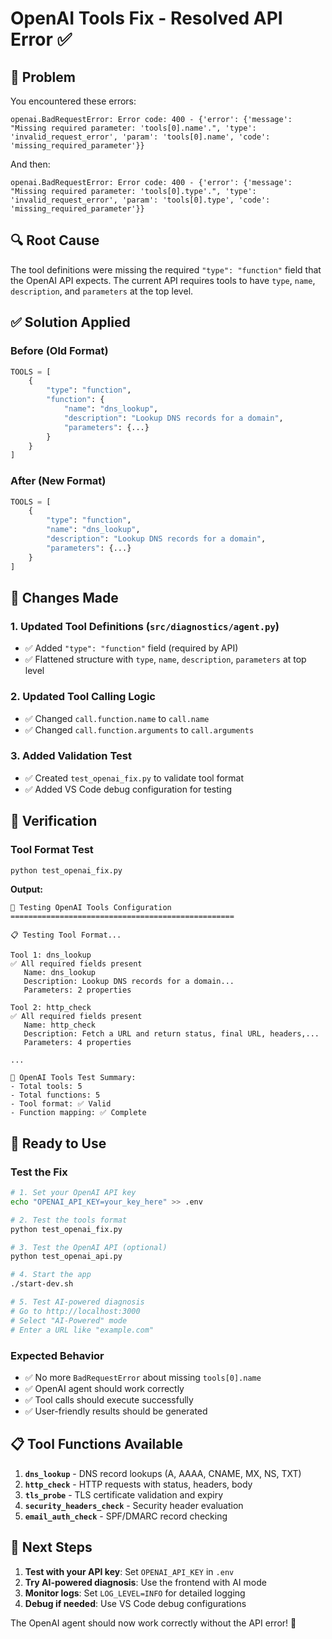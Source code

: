 # OpenAI Tools Fix - Resolved API Error ✅

## 🐛 **Problem**

You encountered these errors:
```
openai.BadRequestError: Error code: 400 - {'error': {'message': "Missing required parameter: 'tools[0].name'.", 'type': 'invalid_request_error', 'param': 'tools[0].name', 'code': 'missing_required_parameter'}}
```

And then:
```
openai.BadRequestError: Error code: 400 - {'error': {'message': "Missing required parameter: 'tools[0].type'.", 'type': 'invalid_request_error', 'param': 'tools[0].type', 'code': 'missing_required_parameter'}}
```

## 🔍 **Root Cause**

The tool definitions were missing the required `"type": "function"` field that the OpenAI API expects. The current API requires tools to have `type`, `name`, `description`, and `parameters` at the top level.

## ✅ **Solution Applied**

### **Before (Old Format)**
```python
TOOLS = [
    {
        "type": "function",
        "function": {
            "name": "dns_lookup",
            "description": "Lookup DNS records for a domain",
            "parameters": {...}
        }
    }
]
```

### **After (New Format)**
```python
TOOLS = [
    {
        "type": "function",
        "name": "dns_lookup",
        "description": "Lookup DNS records for a domain",
        "parameters": {...}
    }
]
```

## 🔧 **Changes Made**

### **1. Updated Tool Definitions (`src/diagnostics/agent.py`)**
- ✅ Added `"type": "function"` field (required by API)
- ✅ Flattened structure with `type`, `name`, `description`, `parameters` at top level

### **2. Updated Tool Calling Logic**
- ✅ Changed `call.function.name` to `call.name`
- ✅ Changed `call.function.arguments` to `call.arguments`

### **3. Added Validation Test**
- ✅ Created `test_openai_fix.py` to validate tool format
- ✅ Added VS Code debug configuration for testing

## 🧪 **Verification**

### **Tool Format Test**
```bash
python test_openai_fix.py
```

**Output:**
```
🧪 Testing OpenAI Tools Configuration
==================================================

📋 Testing Tool Format...

Tool 1: dns_lookup
✅ All required fields present
   Name: dns_lookup
   Description: Lookup DNS records for a domain...
   Parameters: 2 properties

Tool 2: http_check
✅ All required fields present
   Name: http_check
   Description: Fetch a URL and return status, final URL, headers,...
   Parameters: 4 properties

...

🎯 OpenAI Tools Test Summary:
- Total tools: 5
- Total functions: 5
- Tool format: ✅ Valid
- Function mapping: ✅ Complete
```

## 🚀 **Ready to Use**

### **Test the Fix**
```bash
# 1. Set your OpenAI API key
echo "OPENAI_API_KEY=your_key_here" >> .env

# 2. Test the tools format
python test_openai_fix.py

# 3. Test the OpenAI API (optional)
python test_openai_api.py

# 4. Start the app
./start-dev.sh

# 5. Test AI-powered diagnosis
# Go to http://localhost:3000
# Select "AI-Powered" mode
# Enter a URL like "example.com"
```

### **Expected Behavior**
- ✅ No more `BadRequestError` about missing `tools[0].name`
- ✅ OpenAI agent should work correctly
- ✅ Tool calls should execute successfully
- ✅ User-friendly results should be generated

## 📋 **Tool Functions Available**

1. **`dns_lookup`** - DNS record lookups (A, AAAA, CNAME, MX, NS, TXT)
2. **`http_check`** - HTTP requests with status, headers, body
3. **`tls_probe`** - TLS certificate validation and expiry
4. **`security_headers_check`** - Security header evaluation
5. **`email_auth_check`** - SPF/DMARC record checking

## 🎯 **Next Steps**

1. **Test with your API key**: Set `OPENAI_API_KEY` in `.env`
2. **Try AI-powered diagnosis**: Use the frontend with AI mode
3. **Monitor logs**: Set `LOG_LEVEL=INFO` for detailed logging
4. **Debug if needed**: Use VS Code debug configurations

The OpenAI agent should now work correctly without the API error! 🎉
